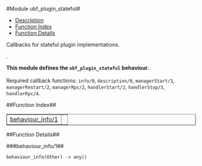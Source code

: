 

#Module ubf_plugin_stateful#
* [Description](#description)
* [Function Index](#index)
* [Function Details](#functions)


<p>Callbacks for stateful plugin implementations.</p>.

__This module defines the `ubf_plugin_stateful` behaviour.__
<br></br>
 Required callback functions: `info/0`, `description/0`, `managerStart/1`, `managerRestart/2`, `managerRpc/2`, `handlerStart/2`, `handlerStop/3`, `handlerRpc/4`.<a name="index"></a>

##Function Index##


<table width="100%" border="1" cellspacing="0" cellpadding="2" summary="function index"><tr><td valign="top"><a href="#behaviour_info-1">behaviour_info/1</a></td><td></td></tr></table>


<a name="functions"></a>

##Function Details##

<a name="behaviour_info-1"></a>

###behaviour_info/1##


`behaviour_info(Other) -> any()`

